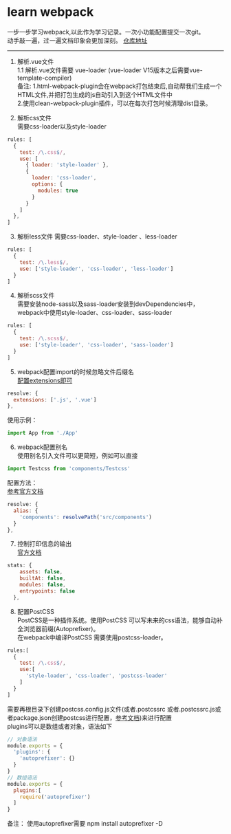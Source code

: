 # learn webpack
一步一步学习webpack,以此作为学习记录。一次小功能配置提交一次git。  
动手敲一遍，过一遍文档印象会更加深刻。
[仓库地址](https://github.com/Harry-qi/learn-webpack)
***
1. 解析.vue文件  
1.1 解析.vue文件需要 vue-loader (vue-loader V15版本之后需要vue-template-compiler)  
备注: 1.html-webpack-plugin会在webpack打包结束后,自动帮我们生成一个HTML文件,并把打包生成的js自动引入到这个HTML文件中  
2.使用clean-webpack-plugin插件，可以在每次打包时候清理dist目录。  

2. 解析css文件  
  需要css-loader以及style-loader  
``` javascript
rules: [
  {
    test: /\.css$/,
    use: [
      { loader: 'style-loader' },
      {
        loader: 'css-loader',
        options: {
          modules: true
        }
      }
    ]
  },
]
```
3. 解析less文件
  需要css-loader、style-loader 、less-loader 
``` javascript
rules: [
  {
    test: /\.less$/,
    use: ['style-loader', 'css-loader', 'less-loader']
  }
]
``` 
4. 解析scss文件  
  需要安装node-sass以及sass-loader安装到devDependencies中，webpack中使用style-loader、css-loader、sass-loader
``` javascript
rules: [
  {
    test: /\.scss$/,
    use: ['style-loader', 'css-loader', 'sass-loader']
  }
]
``` 
5. webpack配置import的时候忽略文件后缀名  
[配置extensions即可](https://www.webpackjs.com/configuration/resolve/#resolve-extensions)  
``` javascript
resolve: {
  extensions: ['.js', '.vue']
},
```
使用示例：
``` javascript
import App from './App'
```
6. webpack配置别名  
使用别名引入文件可以更简短，例如可以直接
 ``` javascript
import Testcss from 'components/Testcss'
```
配置方法：  
[参考官方文档](https://www.webpackjs.com/configuration/resolve/#resolve-alias)
``` javascript
resolve: {
  alias: {
    'components': resolvePath('src/components')
  }
},
```
7. 控制打印信息的输出  
[官方文档](https://webpack.docschina.org/configuration/stats/)
``` javascript
stats: {
    assets: false,
    builtAt: false,
    modules: false,
    entrypoints: false
  },
```
8. 配置PostCSS  
PostCSS是一种插件系统。使用PostCSS 可以写未来的css语法，能够自动补全浏览器前缀(Autoprefixer)。  
在webpack中编译PostCSS 需要使用postcss-loader。
``` javascript
rules:[
  {
    test: /\.css$/,
    use:[
      'style-loader', 'css-loader', 'postcss-loader'
    ]
  }
]
```
需要再根目录下创建postcss.config.js文件(或者.postcssrc 或者.postcssrc.js或者package.json创建postcss进行配置，[参考文档](https://github.com/michael-ciniawsky/postcss-load-config))来进行配置  
plugins可以是数组或者对象，语法如下
``` javascript
// 对象语法
module.exports = {
  'plugins': {
    'autoprefixer': {}
  }
}
// 数组语法
module.exports = {
  plugins:[
    require('autoprefixer')
  ]
}
```
备注： 使用autoprefixer需要 npm install autoprefixer -D